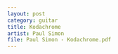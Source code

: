```yaml
---
layout: post
category: guitar
title: Kodachrome
artist: Paul Simon
file: Paul Simon - Kodachrome.pdf
---
```

